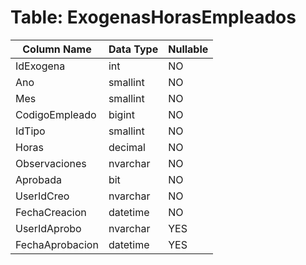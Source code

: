 # Table: ExogenasHorasEmpleados

| Column Name | Data Type | Nullable |
|-------------|-----------|----------|
| IdExogena | int | NO |
| Ano | smallint | NO |
| Mes | smallint | NO |
| CodigoEmpleado | bigint | NO |
| IdTipo | smallint | NO |
| Horas | decimal | NO |
| Observaciones | nvarchar | NO |
| Aprobada | bit | NO |
| UserIdCreo | nvarchar | NO |
| FechaCreacion | datetime | NO |
| UserIdAprobo | nvarchar | YES |
| FechaAprobacion | datetime | YES |
